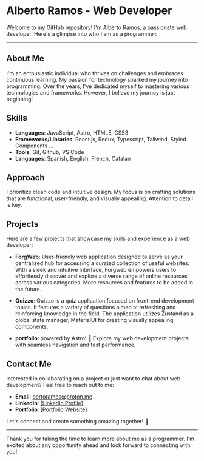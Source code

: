# Alberto Ramos - Web Developer

Welcome to my GitHub repository! I'm Alberto Ramos, a passionate web developer. Here's a glimpse into who I am as a programmer:

---

## About Me

I'm an enthusiastic individual who thrives on challenges and embraces continuous learning. My passion for technology sparked my journey into programming. Over the years, I've dedicated myself to mastering various technologies and frameworks. However, I believe my journey is just beginning!

## Skills

- **Languages**: JavaScript, Astro, HTML5, CSS3
- **Frameworks/Libraries**: React.js, Redux, Typescript, Tailwind, Styled Components ... 
- **Tools**: Git, Github, VS Code
- **Languages**: Spanish, English, French, Catalan

## Approach

I prioritize clean code and intuitive design. My focus is on crafting solutions that are functional, user-friendly, and visually appealing. Attention to detail is key.

## Projects

Here are a few projects that showcase my skills and experience as a web developer:

- **ForgWeb**: User-friendly web application designed to serve as your centralized hub for accessing a curated collection of useful websites. With a sleek and intuitive interface, Forgweb empowers users to effortlessly discover and explore a diverse range of online resources across various categories. More resources and features to be added in the future.
  
- **Quizzo**: Quizzo is a quiz application focused on front-end development topics. It features a variety of questions aimed at refreshing and reinforcing knowledge in the field. The application utilizes Zustand as a global state manager, MaterialUI for creating visually appealing components.

- **portfolio**: powered by Astro! 🚀 Explore my web development projects with seamless navigation and fast performance.

## Contact Me

Interested in collaborating on a project or just want to chat about web development? Feel free to reach out to me:

- **Email**: bertoramos@proton.me
- **LinkedIn**: [[LinkedIn Profile]](https://www.linkedin.com/in/alberto-ramos-munoz-372000105/)
- **Portfolio**: [[Portfolio Website]
](https://alberto-ramos-webdev.netlify.app/)

Let's connect and create something amazing together! 🚀

---

Thank you for taking the time to learn more about me as a programmer. I'm excited about any opportunity ahead and look forward to connecting with you!
